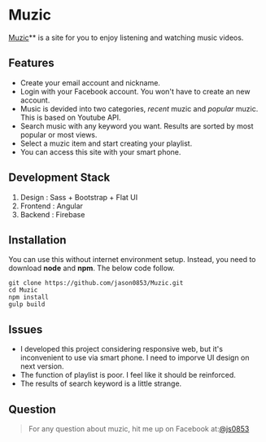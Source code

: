 # Muzic

[Muzic](http://www.mymuzic.co.kr)** is a site for you to enjoy listening and watching music videos.

## Features

* Create your email account and nickname.
* Login with your Facebook account. You won't have to create an new account.
* Music is devided into two categories, _recent_ muzic and _popular_ muzic. This is based on Youtube API.
* Search music with any keyword you want. Results are sorted by most popular or most views.
* Select a muzic item and start creating your playlist.
* You can access this site with your smart phone.

## Development Stack

1. Design : Sass + Bootstrap + Flat UI
2. Frontend : Angular
3. Backend : Firebase

## Installation

You can use this without internet environment setup.
Instead, you need to download __node__ and __npm__. The below code follow.

	git clone https://github.com/jason0853/Muzic.git
	cd Muzic
	npm install
	gulp build

## Issues

* I developed this project considering responsive web, but it's inconvenient to use via smart phone. I need to imporve UI design on next version.
* The function of playlist is poor. I feel like it should be reinforced.
* The results of search keyword is a little strange.

## Question

> For any question about muzic, hit me up on Facebook at:[@js0853](https://facebook.com/js0853)
